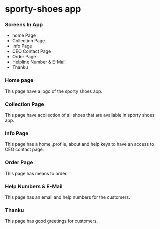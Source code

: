 <h1> sporty-shoes app</h1>
<h3>Screens In App</h3>
<ul><li>home Page</li>
  <li>Collection Page</li>
  <li>Info Page</li>
  <li>CEO Contact Page</li>
  <li>Order Page</li>
  <li>Helpline Number & E-Mail</li>
  <li>Thanku</li></ul>

<h3>Home page</h3>
This page have a logo of the sporty shoes app.
<h3>Collection Page</h4>
This page have acollection of all shoes that are available in sporty shoes app.
<h3>Info Page</h3>
This page has a home ,profile, about and help keys to have an access to CEO contact page.
<h3>Order Page</h3>
This page has means to order.
<h3>Help Numbers & E-Mail</h3>
This page has an email and help numbers for the customers.
<h3>Thanku</h3>
This page has good greetings for customers.
